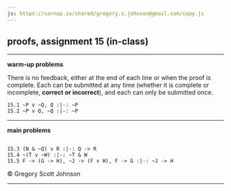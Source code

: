 ```yaml
---
js: https://carnap.io/shared/gregory.s.johnson@gmail.com/copy.js
--- 
```


## proofs, assignment 15 (in-class)

---

**warm-up problems**

There is no feedback, either at the end of each line or when the proof is complete. Each can be submitted at any time (whether it is complete or incomplete, **correct or incorrect**), and each can only be submitted once.

~~~{.ProofChecker .JohnsonSL options="fonts tabindent render exam" guides="fitch" feedback="none" points="1" late-credit="1"}
15.1 ~P v ~Q, Q :|-: ~P
15.2 ~P v Q, ~Q :|-: ~P
~~~

---

**main problems**

~~~{.ProofChecker .JohnsonSL options="fonts tabindent render" guides="fitch" points="33" late-credit="25"}

15.3 (N & ~Q) v R :|-: Q -> R
15.4 ~(T v ~W) :|-: ~T & W
15.5 F -> (G -> H), ~J -> (F v H), F -> G :|-: ~J -> H
~~~


<p>&copy; <script>document.write(new Date().getFullYear())</script> Gregory Scott Johnson</p>
 
---